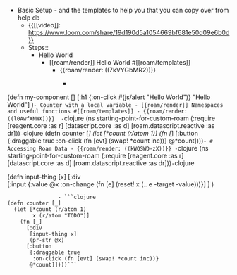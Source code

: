 - Basic Setup - and the templates to help you that you can copy over from help db
    - {{[[video]]: https://www.loom.com/share/19d190d5a1054669bf681e50d09e6b0d}}
    - Steps::
        - Hello World
            - [[roam/render]] Hello World #[[roam/templates]]
                - {{roam/render: ((7kVYGbMR2))}} 
                    - ```clojure
(defn my-component []
  [:h1 {:on-click #(js/alert "Hello World")} "Hello World"]
  )```
        - Counter with a local variable
            - [[roam/render]] Namespaces and useful functions #[[roam/templates]]
                - {{roam/render: ((l0AwfXNWX))}} 
                    - ```clojure
(ns starting-point-for-custom-roam
  (:require
   [reagent.core :as r]
   [datascript.core :as d]
   [roam.datascript.reactive :as dr]))```
                    - ```clojure
(defn counter [_]
  (let [*count (r/atom 1)]
    (fn [_]
      [:button
       {:draggable true
        :on-click (fn [evt] (swap! *count inc))}
       @*count])))```
        - # Accessing Roam Data
            - {{roam/render: ((kWQSWD-zX))}}
                - ```clojure
(ns starting-point-for-custom-roam
  (:require
   [reagent.core :as r]
   [datascript.core :as d]
   [roam.datascript.reactive :as dr]))```
                - ```clojure


(defn input-thing [x]
   [:div 	
   [:input {:value @x
              :on-change 
      (fn [e] 
         (reset! x (.. e -target -value)))}]
             ]
          )
```
                - ```clojure
(defn counter [_]
  (let [*count (r/atom 1)
        x (r/atom "TODO")]
    (fn [_]
      [:div 
       [input-thing x]
       (pr-str @x)
      [:button
       {:draggable true
        :on-click (fn [evt] (swap! *count inc))}
       @*count]])))```
